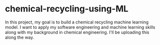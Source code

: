 # chemical-recycling-using-ML
In this project, my goal is to build a chemical recycling machine learning model. I want to apply my software engineering and machine learning skills along with my background in chemical engineering. I'll be uploading this along the way.

